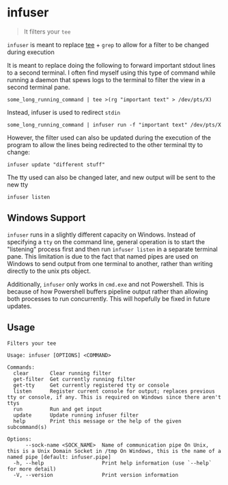 # infuser
> It filters your `tee`

`infuser` is meant to replace [tee](https://man7.org/linux/man-pages/man1/tee.1.html) + `grep` to allow for a filter to be changed during execution

It is meant to replace doing the following to forward important stdout lines to a second terminal.
I often find myself using this type of command while running a daemon that spews logs to the terminal to filter
the view in a second terminal pane.
```
some_long_running_command | tee >(rg "important text" > /dev/pts/X)
```

Instead, infuser is used to redirect `stdin` 
```
some_long_running_command | infuser run -f "important text" /dev/pts/X
```

However, the filter used can also be updated during the execution of the program to allow the lines being redirected
to the other terminal tty to change:
```
infuser update "different stuff"
```

The tty used can also be changed later, and new output will be sent to the new tty
```
infuser listen
```

## Windows Support
`infuser` runs in a slightly different capacity on Windows. 
Instead of specifying a `tty` on the command line, general operation is to start the "listening" process first and then run `infuser listen` in a separate terminal pane. This limitation is due to the fact that named pipes are used on Windows to send output from one terminal to another, rather than writing directly to the unix pts object.

Additionally, `infuser` only works in `cmd.exe` and not Powershell. This is because of how Powershell buffers pipeline output rather than allowing both processes to run concurrently. This will hopefully be fixed in future updates.

## Usage
```
Filters your tee

Usage: infuser [OPTIONS] <COMMAND>

Commands:
  clear       Clear running filter
  get-filter  Get currently running filter
  get-tty     Get currently registered tty or console
  listen      Register current console for output; replaces previous tty or console, if any. This is required on Windows since there aren't ttys
  run         Run and get input
  update      Update running infuser filter
  help        Print this message or the help of the given subcommand(s)

Options:
      --sock-name <SOCK_NAME>  Name of communication pipe On Unix, this is a Unix Domain Socket in /tmp On Windows, this is the name of a named pipe [default: infuser.pipe]
  -h, --help                   Print help information (use `--help` for more detail)
  -V, --version                Print version information
```
